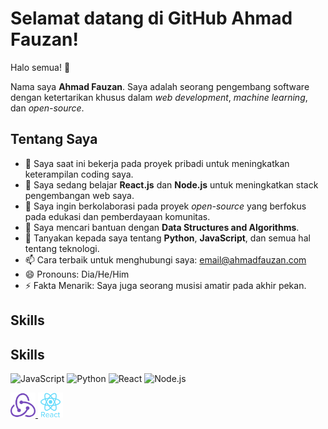 # Selamat datang di GitHub Ahmad Fauzan!

Halo semua! 👋

Nama saya **Ahmad Fauzan**. Saya adalah seorang pengembang software dengan ketertarikan khusus dalam _web development_, _machine learning_, dan _open-source_.

## Tentang Saya

- 🔭 Saya saat ini bekerja pada proyek pribadi untuk meningkatkan keterampilan coding saya.
- 🌱 Saya sedang belajar **React.js** dan **Node.js** untuk meningkatkan stack pengembangan web saya.
- 👯 Saya ingin berkolaborasi pada proyek _open-source_ yang berfokus pada edukasi dan pemberdayaan komunitas.
- 🤔 Saya mencari bantuan dengan **Data Structures and Algorithms**.
- 💬 Tanyakan kepada saya tentang **Python**, **JavaScript**, dan semua hal tentang teknologi.
- 📫 Cara terbaik untuk menghubungi saya: [email@ahmadfauzan.com](mailto:email@ahmadfauzan.com)
- 😄 Pronouns: Dia/He/Him
- ⚡ Fakta Menarik: Saya juga seorang musisi amatir pada akhir pekan.

## Skills

## Skills

![JavaScript](https://img.shields.io/badge/JavaScript-75%25-yellow?style=flat&logo=javascript)
![Python](https://img.shields.io/badge/Python-70%25-blue?style=flat&logo=python)
![React](https://img.shields.io/badge/React-60%25-blue?style=flat&logo=react)
![Node.js](https://img.shields.io/badge/Node.js-50%25-green?style=flat&logo=node.js)

<a href="https://redux.js.org" target="_blank" rel="noreferrer">
    <img
      src="https://raw.githubusercontent.com/devicons/devicon/master/icons/redux/redux-original.svg"
      alt="redux"
      width="40"
      height="40"
    />
  </a>
 
  <a href="https://reactjs.org/" target="_blank" rel="noreferrer">
    <img
      src="https://raw.githubusercontent.com/devicons/devicon/master/icons/react/react-original-wordmark.svg"
      alt="react"
      width="40"
      height="40"
    />
  </a>
